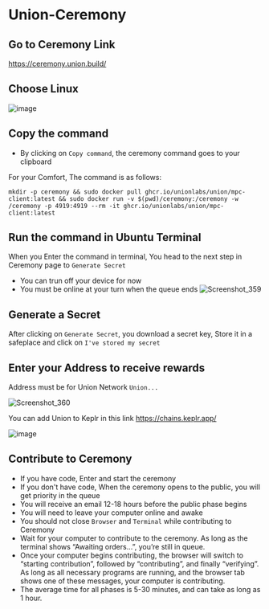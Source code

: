 # Union-Ceremony

## Go to Ceremony Link
https://ceremony.union.build/

## Choose Linux
![image](https://github.com/user-attachments/assets/68bfff62-7778-4398-8b95-5360c0e2d361)

## Copy the command
* By clicking on `Copy command`, the ceremony command goes to your clipboard

For your Comfort, The command is as follows:
```
mkdir -p ceremony && sudo docker pull ghcr.io/unionlabs/union/mpc-client:latest && sudo docker run -v $(pwd)/ceremony:/ceremony -w /ceremony -p 4919:4919 --rm -it ghcr.io/unionlabs/union/mpc-client:latest
```

## Run the command in Ubuntu Terminal
When you Enter the command in terminal, You head to the next step in Ceremony page to `Generate Secret`
* You can trun off your device for now
* You must be online at your turn when the queue ends
![Screenshot_359](https://github.com/user-attachments/assets/33608bdb-e404-48de-9ec0-3b4f8d0012ad)

## Generate a Secret
After clicking on `Generate Secret`, you download a secret key, Store it in a safeplace and click on `I've stored my secret`

## Enter your Address to receive rewards
Address must be for Union Network `Union...`

![Screenshot_360](https://github.com/user-attachments/assets/edd46956-5b0a-491f-8f29-1a03b3219d66)

You can add Union to Keplr in this link
https://chains.keplr.app/

![image](https://github.com/user-attachments/assets/a38dca31-16d8-4d84-ac03-b69c9221ba66)


## Contribute to Ceremony
* If you have code, Enter and start the ceremony
* If you don't have code, When the ceremony opens to the public, you will get priority in the queue
* You will receive an email 12-18 hours before the public phase begins
* You will need to leave your computer online and awake
* You should not close `Browser` and `Terminal` while contributing to Ceremony
* Wait for your computer to contribute to the ceremony. As long as the terminal shows “Awaiting orders…”, you’re still in queue.
* Once your computer begins contributing, the browser will switch to “starting contribution”, followed by “contributing”, and finally “verifying”. As long as all necessary programs are running, and the browser tab shows one of these messages, your computer is contributing.
* The average time for all phases is 5-30 minutes, and can take as long as 1 hour.
